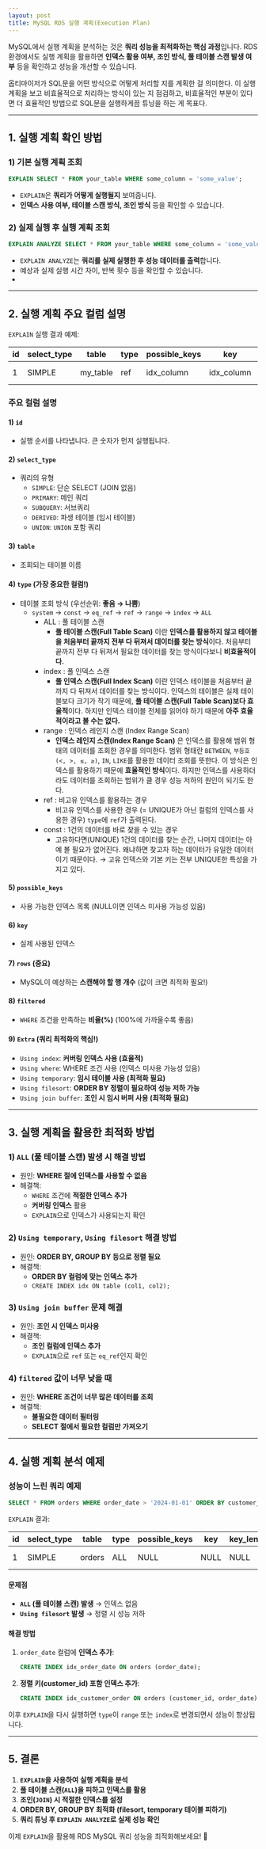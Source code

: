 ```yaml
---
layout: post
title: MySQL RDS 실행 계획(Execution Plan)
---
```

MySQL에서 실행 계획을 분석하는 것은 **쿼리 성능을 최적화하는 핵심 과정**입니다. RDS 환경에서도 실행 계획을 활용하면 **인덱스 활용 여부, 조인 방식, 풀 테이블 스캔 발생 여부** 등을 확인하고 성능을 개선할 수 있습니다.

옵티마이저가 SQL문을 어떤 방식으로 어떻게 처리할 지를 계획한 걸 의미한다. 이 실행 계획을 보고 비효율적으로 처리하는 방식이 있는 지 점검하고, 비효율적인 부분이 있다면 더 효율적인 방법으로 SQL문을 실행하게끔 튜닝을 하는 게 목표다.

---

## 1. 실행 계획 확인 방법

### 1) 기본 실행 계획 조회
```sql
EXPLAIN SELECT * FROM your_table WHERE some_column = 'some_value';
```
- `EXPLAIN`은 **쿼리가 어떻게 실행될지** 보여줍니다.
- **인덱스 사용 여부, 테이블 스캔 방식, 조인 방식** 등을 확인할 수 있습니다.

### 2) 실제 실행 후 실행 계획 조회
```sql
EXPLAIN ANALYZE SELECT * FROM your_table WHERE some_column = 'some_value';
```
- `EXPLAIN ANALYZE`는 **쿼리를 실제 실행한 후 성능 데이터를 출력**합니다.
- 예상과 실제 실행 시간 차이, 반복 횟수 등을 확인할 수 있습니다.
- 
---

## 2. 실행 계획 주요 컬럼 설명

`EXPLAIN` 실행 결과 예제:

| id | select_type | table      | type  | possible_keys | key  | key_len | ref  | rows | filtered | Extra               |
|----|------------|-----------|-------|--------------|------|---------|------|------|----------|----------------------|
| 1  | SIMPLE     | my_table  | ref   | idx_column   | idx_column | 4     | const | 10   | 100.0     | Using index          |

### 주요 컬럼 설명

#### 1) `id`
- 실행 순서를 나타냅니다. 큰 숫자가 먼저 실행됩니다.

#### 2) `select_type`
- 쿼리의 유형
    - `SIMPLE`: 단순 SELECT (JOIN 없음)
    - `PRIMARY`: 메인 쿼리
    - `SUBQUERY`: 서브쿼리
    - `DERIVED`: 파생 테이블 (임시 테이블)
    - `UNION`: `UNION` 포함 쿼리

#### 3) `table`
- 조회되는 테이블 이름

#### 4) `type` (가장 중요한 컬럼!)
- 테이블 조회 방식 (우선순위: **좋음 → 나쁨**)
    - `system` → `const` → `eq_ref` → `ref` → `range` → `index` → `ALL`
      - ALL : 풀 테이블 스캔
        - **풀 테이블 스캔(Full Table Scan)** 이란 **인덱스를 활용하지 않고 테이블을 처음부터 끝까지 전부 다 뒤져서 데이터를 찾는 방식**이다. 처음부터 끝까지 전부 다 뒤져서 필요한 데이터를 찾는 방식이다보니 **비효율적이다.**
      - index : 풀 인덱스 스캔
        - **풀 인덱스 스캔(Full Index Scan)** 이란 인덱스 테이블을 처음부터 끝까지 다 뒤져서 데이터를 찾는 방식이다. 인덱스의 테이블은 실제 테이블보다 크기가 작기 때문에, **풀 테이블 스캔(Full Table Scan)보다 효율적**이다. 하지만 인덱스 테이블 전체를 읽어야 하기 때문에 **아주 효율적이라고 볼 수는 없다.**
      - range : 인덱스 레인지 스캔 (Index Range Scan)
        - **인덱스 레인지 스캔(Index Range Scan)** 은 인덱스를 활용해 범위 형태의 데이터를 조회한 경우를 의미한다. 범위 형태란 `BETWEEN`, `부등호(<, >, ≤, ≥)`, `IN`, `LIKE`를 활용한 데이터 조회를 뜻한다. 이 방식은 인덱스를 활용하기 때문에 **효율적인 방식**이다. 하지만 인덱스를 사용하더라도 데이터를 조회하는 범위가 클 경우 성능 저하의 원인이 되기도 한다.
      - ref : 비고유 인덱스를 활용하는 경우
        - 비고유 인덱스를 사용한 경우 (= UNIQUE가 아닌 컬럼의 인덱스를 사용한 경우) `type`에 `ref`가 출력된다.
      - const :  1건의 데이터를 바로 찾을 수 있는 경우
        - 고유하다면(UNIQUE) 1건의 데이터를 찾는 순간, 나머지 데이터는 아예 볼 필요가 없어진다. 왜냐하면 찾고자 하는 데이터가 유일한 데이터이기 때문이다. → 고유 인덱스와 기본 키는 전부 UNIQUE한 특성을 가지고 있다.


#### 5) `possible_keys`
- 사용 가능한 인덱스 목록 (NULL이면 인덱스 미사용 가능성 있음)

#### 6) `key`
- 실제 사용된 인덱스

#### 7) `rows` (중요)
- MySQL이 예상하는 **스캔해야 할 행 개수** (값이 크면 최적화 필요!)

#### 8) `filtered`
- `WHERE` 조건을 만족하는 **비율(%)** (100%에 가까울수록 좋음)

#### 9) `Extra` (쿼리 최적화의 핵심!)
- `Using index`: **커버링 인덱스 사용 (효율적)**
- `Using where`: WHERE 조건 사용 (인덱스 미사용 가능성 있음)
- `Using temporary`: **임시 테이블 사용 (최적화 필요)**
- `Using filesort`: **ORDER BY 정렬이 필요하여 성능 저하 가능**
- `Using join buffer`: **조인 시 임시 버퍼 사용 (최적화 필요)**

---

## 3. 실행 계획을 활용한 최적화 방법

### 1) `ALL` (풀 테이블 스캔) 발생 시 해결 방법
- 원인: **WHERE 절에 인덱스를 사용할 수 없음**
- 해결책:
    - `WHERE` 조건에 **적절한 인덱스 추가**
    - **커버링 인덱스** 활용
    - `EXPLAIN`으로 인덱스가 사용되는지 확인

### 2) `Using temporary`, `Using filesort` 해결 방법
- 원인: **ORDER BY, GROUP BY 등으로 정렬 필요**
- 해결책:
    - **ORDER BY 컬럼에 맞는 인덱스 추가**
    - `CREATE INDEX idx ON table (col1, col2);`

### 3) `Using join buffer` 문제 해결
- 원인: **조인 시 인덱스 미사용**
- 해결책:
    - **조인 컬럼에 인덱스 추가**
    - `EXPLAIN`으로 `ref` 또는 `eq_ref`인지 확인

### 4) `filtered` 값이 너무 낮을 때
- 원인: **WHERE 조건이 너무 많은 데이터를 조회**
- 해결책:
    - **불필요한 데이터 필터링**
    - **SELECT 절에서 필요한 컬럼만 가져오기**

---

## 4. 실행 계획 분석 예제

### 성능이 느린 쿼리 예제
```sql
SELECT * FROM orders WHERE order_date > '2024-01-01' ORDER BY customer_id;
```

`EXPLAIN` 결과:

| id | select_type | table  | type | possible_keys | key  | key_len | ref  | rows  | Extra              |
|----|------------|--------|------|--------------|------|---------|------|------|--------------------|
| 1  | SIMPLE     | orders | ALL  | NULL         | NULL | NULL    | NULL | 100000 | Using filesort     |

#### 문제점
- **`ALL` (풀 테이블 스캔) 발생** → 인덱스 없음
- **`Using filesort` 발생** → 정렬 시 성능 저하

#### 해결 방법
1. `order_date` 컬럼에 **인덱스 추가**:
   ```sql
   CREATE INDEX idx_order_date ON orders (order_date);
   ```
2. **정렬 키(customer_id) 포함 인덱스 추가**:
   ```sql
   CREATE INDEX idx_customer_order ON orders (customer_id, order_date);
   ```

이후 `EXPLAIN`을 다시 실행하면 `type`이 `range` 또는 `index`로 변경되면서 성능이 향상됩니다.

---

## 5. 결론
1. **`EXPLAIN`을 사용하여 실행 계획을 분석**
2. **풀 테이블 스캔(`ALL`)을 피하고 인덱스를 활용**
3. **조인(`JOIN`) 시 적절한 인덱스를 설정**
4. **ORDER BY, GROUP BY 최적화 (filesort, temporary 테이블 피하기)**
5. **쿼리 튜닝 후 `EXPLAIN ANALYZE`로 실제 성능 확인**

이제 `EXPLAIN`을 활용해 RDS MySQL 쿼리 성능을 최적화해보세요! 🚀
